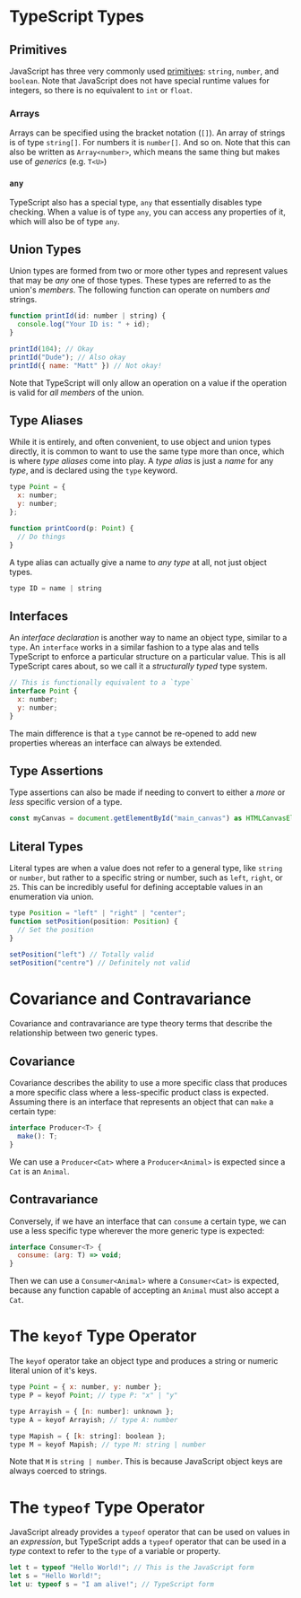 # TypeScript Types

## Primitives
JavaScript has three very commonly used [primitives](https://developer.mozilla.org/en-US/docs/Glossary/Primitive): `string`, `number`, and `boolean`. Note that JavaScript does not have special runtime values for integers, so there is no equivalent to `int` or `float`.

### Arrays
Arrays can be specified using the bracket notation (`[]`). An array of strings is of type `string[]`. For numbers it is `number[]`. And so on. Note that this can also be written as `Array<number>`, which means the same thing but makes use of *generics* (e.g. `T<U>`)

### `any`
TypeScript also has a special type, `any` that essentially disables type checking. When a value is of type `any`, you can access any properties of it, which will also be of type `any`.

## Union Types
Union types are formed from two or more other types and represent values that may be *any* one of those types. These types are referred to as the union's *members*. The following function can operate on numbers *and* strings.

```js
function printId(id: number | string) {
  console.log("Your ID is: " + id);
}

printId(104); // Okay
printId("Dude"); // Also okay
printId({ name: "Matt" }) // Not okay!
```

Note that TypeScript will only allow an operation on a value if the operation is valid for *all members* of the union.

## Type Aliases
While it is entirely, and often convenient, to use object and union types directly, it is common to want to use the same type more than once, which is where *type aliases* come into play. A *type alias* is just a *name*  for any *type*, and is declared using the `type` keyword.

```js
type Point = {
  x: number;
  y: number;
};

function printCoord(p: Point) {
  // Do things
}
```

A type alias can actually give a name to *any type* at all, not just object types.

```js
type ID = name | string
```

## Interfaces
An *interface declaration* is another way to name an object type, similar to a `type`. An `interface` works in a similar fashion to a type alas and tells TypeScript to enforce a particular structure on a particular value. This is all TypeScript cares about, so we call it a *structurally typed* type system.

```js
// This is functionally equivalent to a `type`
interface Point {
  x: number;
  y: number;
}
```

The main difference is that a `type` cannot be re-opened to add new properties whereas an interface can always be extended.

## Type Assertions
Type assertions can also be made if needing to convert to either a *more* or *less* specific version of a type.

```js
const myCanvas = document.getElementById("main_canvas") as HTMLCanvasElement;
```

## Literal Types
Literal types are when a value does not refer to a general type, like `string` or `number`, but rather to a specific string or number, such as `left`, `right`, or `25`. This can be incredibly useful for defining acceptable values in an enumeration via union.

```js
type Position = "left" | "right" | "center";
function setPosition(position: Position) {
  // Set the position
}

setPosition("left") // Totally valid
setPosition("centre") // Definitely not valid
```

# Covariance and Contravariance
Covariance and contravariance are type theory terms that describe the relationship between two generic types.

## Covariance
Covariance describes the ability to use a more specific class that produces a more specific class where a less-specific product class is expected. Assuming there is an interface that represents an object that can `make` a certain type:

```js
interface Producer<T> {
  make(): T;
}
```

We can use a `Producer<Cat>` where a `Producer<Animal>` is expected since a `Cat` is an `Animal`.

## Contravariance
Conversely, if we have an interface that can `consume` a certain type, we can use a less specific type wherever the more generic type is expected:

```js
interface Consumer<T> {
  consume: (arg: T) => void;
}
```

Then we can use a `Consumer<Animal>` where a `Consumer<Cat>` is expected, because any function capable of accepting an `Animal` must also accept a `Cat`.

# The `keyof` Type Operator
The `keyof` operator take an object type and produces a string or numeric literal union of it's keys.

```js
type Point = { x: number, y: number };
type P = keyof Point; // type P: "x" | "y"

type Arrayish = { [n: number]: unknown };
type A = keyof Arrayish; // type A: number

type Mapish = { [k: string]: boolean };
type M = keyof Mapish; // type M: string | number
```

Note that `M` is `string | number`. This is because JavaScript object keys are always coerced to strings.

# The `typeof` Type Operator
JavaScript already provides a `typeof` operator that can be used on values in an *expression*, but TypeScript adds a `typeof` operator that can be used in a *type* context to refer to the `type` of a variable or property.


```js
let t = typeof "Hello World!"; // This is the JavaScript form
let s = "Hello World!";
let u: typeof s = "I am alive!"; // TypeScript form
```
